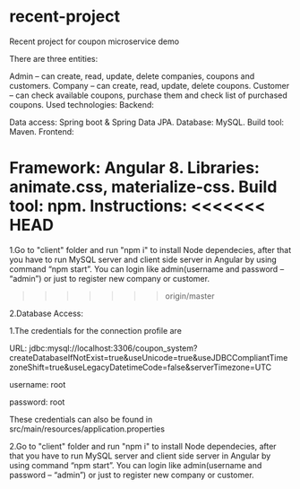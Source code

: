 # recent-project
Recent project for coupon microservice demo

There are three entities:

Admin – can create, read, update, delete companies, coupons and customers.
Company – can create, read, update, delete coupons.
Customer – can check available coupons, purchase them and check list of purchased coupons.
Used technologies:
Backend:

Data access: Spring boot & Spring Data JPA.
Database: MySQL.
Build tool: Maven.
Frontend:

Framework: Angular 8.
Libraries: animate.css, materialize-css.
Build tool: npm.
Instructions:
<<<<<<< HEAD
=======

1.Go to "client" folder and run "npm i" to install Node dependecies, after that you have to run MySQL server and client side server in Angular by using command “npm start”. 
You can login like admin(username and password – “admin”) or just to register new company or customer.
>>>>>>> origin/master

2.Database Access:

1.The credentials for the connection profile are

URL: jdbc:mysql://localhost:3306/coupon_system?createDatabaseIfNotExist=true&useUnicode=true&useJDBCCompliantTimezoneShift=true&useLegacyDatetimeCode=false&serverTimezone=UTC

username: root

password: root

These credentials can also be found in src/main/resources/application.properties

2.Go to "client" folder and run "npm i" to install Node dependecies, after that you have to run MySQL server and client side server in Angular by using command “npm start”. 
You can login like admin(username and password – “admin”) or just to register new company or customer.




